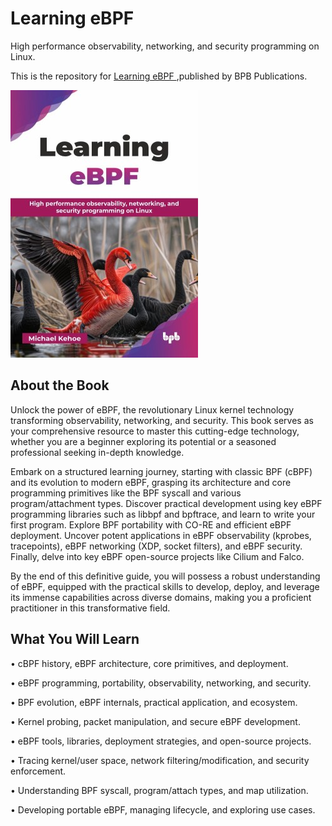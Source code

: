 # Learning eBPF

High performance observability, networking, and security programming on Linux.

This is the repository for [Learning eBPF
](https://bpbonline.com/products/learning-ebpf?_pos=1&_sid=4f8bfdaac&_ss=r&variant=44627955024072),published by BPB Publications.

<img src="9789365898859.jpg">

## About the Book
Unlock the power of eBPF, the revolutionary Linux kernel technology transforming observability, networking, and security. This book serves as your comprehensive resource to master this cutting-edge technology, whether you are a beginner exploring its potential or a seasoned professional seeking in-depth knowledge.

Embark on a structured learning journey, starting with classic BPF (cBPF) and its evolution to modern eBPF, grasping its architecture and core programming primitives like the BPF syscall and various program/attachment types. Discover practical development using key eBPF programming libraries such as libbpf and bpftrace, and learn to write your first program. Explore BPF portability with CO-RE and efficient eBPF deployment. Uncover potent applications in eBPF observability (kprobes, tracepoints), eBPF networking (XDP, socket filters), and eBPF security. Finally, delve into key eBPF open-source projects like Cilium and Falco.

By the end of this definitive guide, you will possess a robust understanding of eBPF, equipped with the practical skills to develop, deploy, and leverage its immense capabilities across diverse domains, making you a proficient practitioner in this transformative field.

## What You Will Learn
• cBPF history, eBPF architecture, core primitives, and deployment.

• eBPF programming, portability, observability, networking, and security.

• BPF evolution, eBPF internals, practical application, and ecosystem.

• Kernel probing, packet manipulation, and secure eBPF development.

• eBPF tools, libraries, deployment strategies, and open-source projects.

• Tracing kernel/user space, network filtering/modification, and security enforcement.

• Understanding BPF syscall, program/attach types, and map utilization.

• Developing portable eBPF, managing lifecycle, and exploring use cases.
